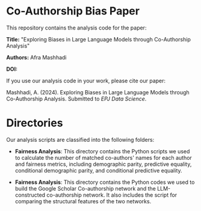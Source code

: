 # Co-Authorship Bias Paper

This repository contains the analysis code for the paper:

**Title:** "Exploring Biases in Large Language Models through Co-Authorship Analysis"

**Authors:** Afra Mashhadi

**DOI:** 

If you use our analysis code in your work, please cite our paper:

Mashhadi, A. (2024). Exploring Biases in Large Language Models through Co-Authorship Analysis. Submitted to *EPJ Data Science*.

# Directories

Our analysis scripts are classified into the following folders:

* **Fairness Analysis**: This directory contains the Python scripts we used to calculate the number of matched co-authors' names for each author and fairness metrics, including demographic parity, predictive equality, conditional demographic parity, and conditional predictive equality.

* **Fairness Analysis**: This directory contains the Python codes we used to build the Google Scholar Co-authorship network and the LLM-constructed co-authorship network. It also includes the script for comparing the structural features of the two networks.